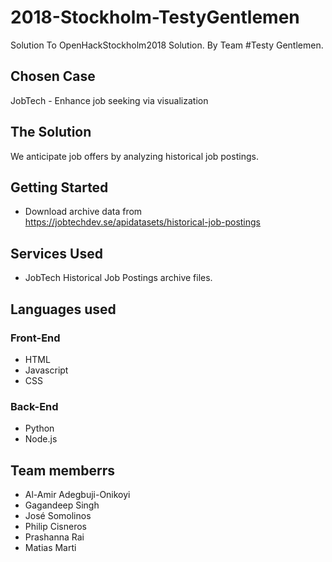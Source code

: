# 2018-Stockholm-TestyGentlemen
Solution To OpenHackStockholm2018 Solution. By Team #Testy Gentlemen.

## Chosen Case
JobTech - Enhance job seeking via visualization

## The Solution
We anticipate job offers by analyzing historical job postings.

## Getting Started
- Download archive data from https://jobtechdev.se/apidatasets/historical-job-postings

## Services Used
- JobTech Historical Job Postings archive files.

## Languages used
### Front-End
- HTML
- Javascript
- CSS

### Back-End
- Python
- Node.js


## Team memberrs
- Al-Amir Adegbuji-Onikoyi
- Gagandeep Singh
- José Somolinos  
- Philip Cisneros
- Prashanna Rai
- Matias Marti
